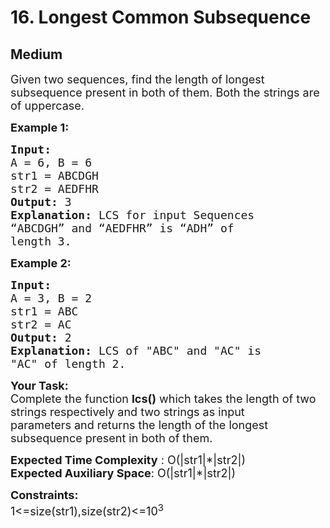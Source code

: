 # 16. Longest Common Subsequence
## Medium 
<div class="problem-statement">
                <p></p><p><span style="font-size:18px">Given two sequences, find the length of longest subsequence present in both of them. Both&nbsp;the strings are of uppercase.</span></p>

<p><span style="font-size:18px"><strong>Example 1:</strong></span></p>

<pre><span style="font-size:18px"><strong>Input:
</strong>A = 6, B = 6
str1 = ABCDGH
str2 = AEDFHR
<strong>Output: </strong>3<strong>
Explanation: </strong>LCS for input Sequences
“ABCDGH” and “AEDFHR” is “ADH” of
length 3.</span>
</pre>

<p><span style="font-size:18px"><strong>Example 2:</strong></span></p>

<pre><span style="font-size:18px"><strong>Input:
</strong>A = 3, B = 2
str1 = ABC
str2 = AC
<strong>Output: </strong>2<strong>
Explanation: </strong>LCS of "ABC" and "AC" is
"AC" of length 2.</span></pre>

<p><span style="font-size:18px"><strong>Your Task:</strong><br>
Complete the function&nbsp;<strong>lcs()</strong>&nbsp;which takes the length of two strings respectively and two strings as input parameters&nbsp;and returns the&nbsp;length of the longest subsequence present in both of them. </span></p>

<p><span style="font-size:18px"><strong>Expected Time Complexity</strong> : O(|str1|*|str2|)<br>
<strong>Expected Auxiliary Space</strong>: O(|str1|*|str2|)</span></p>

<p><span style="font-size:18px"><strong>Constraints:</strong><br>
1&lt;=size(str1),size(str2)&lt;=10<sup>3</sup></span></p>
 <p></p>
            </div>